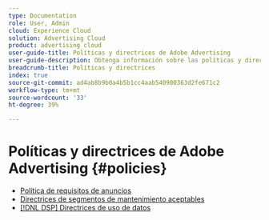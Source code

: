 ```yaml
---
type: Documentation
role: User, Admin
cloud: Experience Cloud
solution: Advertising Cloud
product: advertising cloud
user-guide-title: Políticas y directrices de Adobe Advertising
user-guide-description: Obtenga información sobre las políticas y directrices para la DSP publicitaria y [!DNL Advertising Search].
breadcrumb-title: Políticas y directrices
index: true
source-git-commit: ad4ab8b9b0a4b5b1cc4aab540900363d2fe671c2
workflow-type: tm+mt
source-wordcount: '33'
ht-degree: 39%

---
```



# Políticas y directrices de Adobe Advertising  {#policies}

+ [Política de requisitos de anuncios](/help/policies/ad-requirements-policy.md)
+ [Directrices de segmentos de mantenimiento aceptables](/help/policies/health-segment-guidelines.md)
+ [[!DNL DSP] Directrices de uso de datos](/help/policies/data-usage-guidelines.md)
